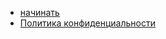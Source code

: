 - <a href="/watomatic/ru/">начинать</a>
- <a href="/watomatic/ru/#/privacy-policy">Политика конфиденциальности</a>